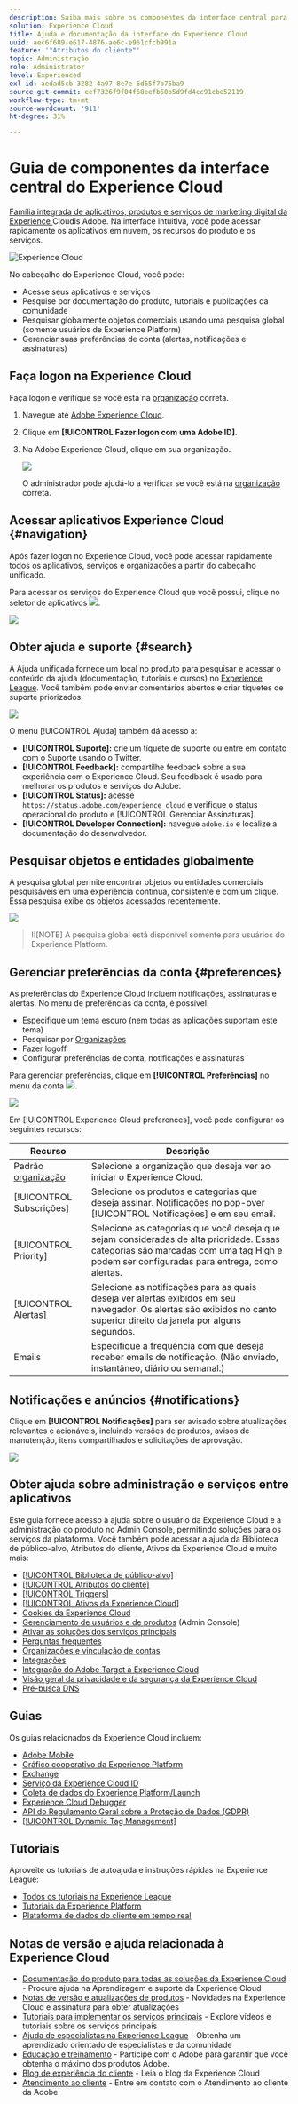 ```yaml
---
description: Saiba mais sobre os componentes da interface central para o Experience Cloud. Essa ajuda inclui a administração de usuários e produtos no Admin Console, habilitando aplicativos para serviços do Experience Cloud e obter ajuda sobre a Biblioteca de público-alvo, Atributos do cliente, Ativos do Experience Cloud e muito mais.
solution: Experience Cloud
title: Ajuda e documentação da interface do Experience Cloud
uuid: aec6f689-e617-4876-ae6c-e961cfcb991a
feature: '"Atributos do cliente"'
topic: Administração
role: Administrator
level: Experienced
exl-id: aedad5cb-3282-4a97-8e7e-6d65f7b75ba9
source-git-commit: eef7326f9f04f68eefb60b5d9fd4cc91cbe52119
workflow-type: tm+mt
source-wordcount: '911'
ht-degree: 31%

---
```


# Guia de componentes da interface central do Experience Cloud

[Família integrada de aplicativos, produtos e serviços de marketing digital da Experience ](https://experience.adobe.com) Cloudis Adobe. Na interface intuitiva, você pode acessar rapidamente os aplicativos em nuvem, os recursos do produto e os serviços.

![Experience Cloud](assets/landing.png)

No cabeçalho do Experience Cloud, você pode:

* Acesse seus aplicativos e serviços
* Pesquise por documentação do produto, tutoriais e publicações da comunidade
* Pesquisar globalmente objetos comerciais usando uma pesquisa global (somente usuários de Experience Platform)
* Gerenciar suas preferências de conta (alertas, notificações e assinaturas)

## Faça logon na Experience Cloud

Faça logon e verifique se você está na [organização](organizations.md) correta.

1. Navegue até [Adobe Experience Cloud](https://experience.adobe.com).
1. Clique em **[!UICONTROL Fazer logon com uma Adobe ID]**.
1. Na Adobe Experience Cloud, clique em sua organização.

   ![](assets/organizations-menu.png)

   O administrador pode ajudá-lo a verificar se você está na [organização](organizations.md) correta.

## Acessar aplicativos Experience Cloud {#navigation}

Após fazer logon no Experience Cloud, você pode acessar rapidamente todos os aplicativos, serviços e organizações a partir do cabeçalho unificado.

Para acessar os serviços do Experience Cloud que você possui, clique no seletor de aplicativos ![](assets/menu-icon.png).

![](assets/platform-core-services.png)

## Obter ajuda e suporte {#search}

A Ajuda unificada fornece um local no produto para pesquisar e acessar o conteúdo da ajuda (documentação, tutoriais e cursos) no [Experience League](https://experienceleague.adobe.com/?lang=pt-BR#home). Você também pode enviar comentários abertos e criar tíquetes de suporte priorizados.

![](assets/search-menu.png)

O menu [!UICONTROL Ajuda] também dá acesso a:

* **[!UICONTROL Suporte]:** crie um tíquete de suporte ou entre em contato com o   Suporte usando o Twitter.
* **[!UICONTROL Feedback]:** compartilhe feedback sobre a sua experiência com o Experience Cloud. Seu feedback é usado para melhorar os produtos e serviços do Adobe.
* **[!UICONTROL Status]:** acesse  `https://status.adobe.com/experience_cloud` e verifique o status operacional do produto e  [!UICONTROL Gerenciar Assinaturas].
* **[!UICONTROL Developer Connection]:** navegue  `adobe.io` e localize a documentação do desenvolvedor.

## Pesquisar objetos e entidades globalmente

A pesquisa global permite encontrar objetos ou entidades comerciais pesquisáveis em uma experiência contínua, consistente e com um clique. Essa pesquisa exibe os objetos acessados recentemente.

![](assets/platform-search.png)

>!![NOTE]
A pesquisa global está disponível somente para usuários do Experience Platform.

## Gerenciar preferências da conta {#preferences}

As preferências do Experience Cloud incluem notificações, assinaturas e alertas. No menu de preferências da conta, é possível:

* Especifique um tema escuro (nem todas as aplicações suportam este tema)
* Pesquisar por [Organizações](organizations.md)
* Fazer logoff
* Configurar preferências de conta, notificações e assinaturas

Para gerenciar preferências, clique em **[!UICONTROL Preferências]** no menu da conta ![](assets/preferences-icon-sm.png).

![](assets/preferences-page.png)

Em [!UICONTROL Experience Cloud preferences], você pode configurar os seguintes recursos:

| Recurso | Descrição |
|--- |--- |
| Padrão [organização](organizations.md) | Selecione a organização que deseja ver ao iniciar o Experience Cloud. |
| [!UICONTROL Subscrições] | Selecione os produtos e categorias que deseja assinar. Notificações no pop-over [!UICONTROL Notificações] e em seu email. |
| [!UICONTROL Priority] | Selecione as categorias que você deseja que sejam consideradas de alta prioridade. Essas categorias são marcadas com uma tag High e podem ser configuradas para entrega, como alertas. |
| [!UICONTROL Alertas] | Selecione as notificações para as quais deseja ver alertas exibidos em seu navegador. Os alertas são exibidos no canto superior direito da janela por alguns segundos. |
| Emails | Especifique a frequência com que deseja receber emails de notificação. (Não enviado, instantâneo, diário ou semanal.) |

## Notificações e anúncios {#notifications}

Clique em **[!UICONTROL Notificações]** para ser avisado sobre atualizações relevantes e acionáveis, incluindo versões de produtos, avisos de manutenção, itens compartilhados e solicitações de aprovação.

![](assets/notifications-menu-small.png)

## Obter ajuda sobre administração e serviços entre aplicativos

Este guia fornece acesso à ajuda sobre o usuário da Experience Cloud e a administração do produto no Admin Console, permitindo soluções para os serviços da plataforma. Você também pode acessar a ajuda da Biblioteca de público-alvo, Atributos do cliente, Ativos da Experience Cloud e muito mais:

* [[!UICONTROL Biblioteca de público-alvo]](audience-library.md)
* [[!UICONTROL Atributos do cliente]](attributes.md)
* [[!UICONTROL Triggers]](triggers.md)
* [[!UICONTROL Ativos da Experience Cloud]](experience-cloud-assets.md)
* [Cookies da Experience Cloud](cookies-privacy.md)
* [Gerenciamento de usuários e de produtos](admin-getting-started.md) (Admin Console)
* [Ativar as soluções dos serviços principais](core-services.md)
* [Perguntas frequentes](admin-getting-started.md)
* [Organizações e vinculação de contas](organizations.md)
* [Integrações](marketing-cloud-integrations.md)
* [Integração do Adobe Target à Experience Cloud](https://experienceleague.adobe.com/docs/target/using/integrate/a4t/a4t.html?lang=en)
* [Visão geral da privacidade e da segurança da Experience Cloud](assets/Adobe-Marketing-Cloud-Privacy-and-Security-Overview.pdf)
* [Pré-busca DNS](admin-getting-started.md#concept_6BC8C6856E3644F8956D7AD0A96383B7)

## Guias

Os guias relacionados da Experience Cloud incluem:

* [Adobe Mobile](https://experienceleague.adobe.com/docs/mobile-services/using/home.html?lang=en)
* [Gráfico cooperativo da Experience Platform](https://experienceleague.adobe.com/docs/device-co-op/using/home.html?lang=en)
* [Exchange](https://exchange.adobe.com/experiencecloud)
* [Serviço da Experience Cloud ID](https://experienceleague.adobe.com/docs/id-service/using/home.html?lang=en)
* [Coleta de dados do Experience Platform/Launch](https://experienceleague.adobe.com/docs/launch.html?lang=en)
* [Experience Cloud Debugger](https://experienceleague.adobe.com/docs/debugger/using/experience-cloud-debugger.html?lang=en)
* [API do Regulamento Geral sobre a Proteção de Dados (GDPR)](https://www.adobe.io/apis/experiencecloud/gdpr.html)
* [[!UICONTROL Dynamic Tag Management]](https://experienceleague.adobe.com/docs/dtm/using/dtm-home.html?lang=en)

## Tutoriais

Aproveite os tutoriais de autoajuda e instruções rápidas na Experience League:

* [Todos os tutoriais na Experience League](https://experienceleague.adobe.com/?lang=pt-BR#quick-how-tos)
* [Tutoriais da Experience Platform](https://experienceleague.adobe.com/docs/launch-learn/tutorials/overview.html?lang=en)
* [Plataforma de dados do cliente em tempo real](https://experienceleague.adobe.com/docs/platform-learn/tutorials/application-services/rtcdp/understanding-the-real-time-customer-data-platform.html?lang=en)

## Notas de versão e ajuda relacionada à Experience Cloud

* [Documentação do produto para todas as soluções da Experience Cloud](https://experienceleague.adobe.com/docs/home.html?lang=en) - Procure ajuda na Aprendizagem e suporte da Experience Cloud
* [Notas de versão e atualizações de produtos](https://experienceleague.adobe.com/docs/release-notes/experience-cloud/current.html?lang=en) - Novidades na Experience Cloud e assinatura para obter atualizações
* [Tutoriais para implementar os serviços principais](https://experienceleague.adobe.com/docs/launch-learn/tutorials/overview.html?lang=en) - Explore vídeos e tutoriais sobre os serviços principais
* [Ajuda de especialistas na Experience League](https://experienceleague.adobe.com/?lang=pt-BR) - Obtenha um aprendizado orientado de especialistas e da comunidade
* [Educação e treinamento](https://helpx.adobe.com/br/learning.html?promoid=KAUDK)  - Participe com o Adobe para garantir que você obtenha o máximo dos produtos Adobe.
* [Blog de experiência do cliente](https://blog.adobe.com/en/topics/digital-transformation.html) - Leia o blog da Experience Cloud
* [Atendimento ao cliente](https://experienceleague.adobe.com/?support-solution=General&amp;lang=pt-BR#support) - Entre em contato com o Atendimento ao cliente da Adobe
